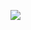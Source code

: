 ![](https://github.com/Johnsonarul123/stripe_frontend_clone/blob/main/Stripe%20Menus%20Complete%20-%20Google%20Chrome%202023-01-17%2012-59-03.gif)